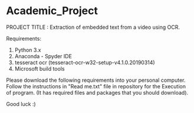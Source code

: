 # Academic_Project
PROJECT TITLE : Extraction of embedded text from a video using OCR.

Requirements:
1. Python 3.x
2. Anaconda - Spyder IDE
3. tesseract ocr (tesseract-ocr-w32-setup-v4.1.0.20190314)
4. Microsoft build tools 

Please download the following requirements into your personal computer.
Follow the instructions in "Read me.txt" file in repository for the Execution of program. (It has required files and packages that you should download).

Good luck :)
